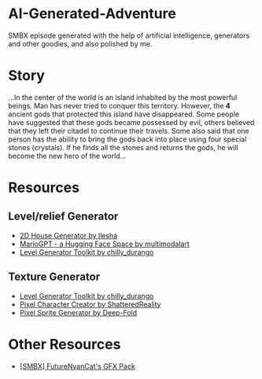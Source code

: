 # AI-Generated-Adventure
SMBX episode generated with the help of artificial intelligence, generators and other goodies, and also polished by me.

# Story

...In the center of the world is an island inhabited by the most powerful beings. Man has never tried to conquer this territory. However, the **4** ancient gods that protected this island have disappeared. Some people have suggested that these gods became possessed by evil, others believed that they left their citadel to continue their travels. Some also said that one person has the ability to bring the gods back into place using four special stones (crystals). If he finds all the stones and returns the gods, he will become the new hero of the world...

# Resources
## Level/relief Generator
* [2D House Generator by llesha](https://llesha.itch.io/2d-house-generator)
*  [MarioGPT - a Hugging Face Space by multimodalart](https://huggingface.co/spaces/multimodalart/mariogpt)
* [Level Generator Toolkit by chilly_durango](https://chilly-durango.itch.io/level-generator-toolkit)
## Texture Generator
* [Level Generator Toolkit by chilly_durango](https://chilly-durango.itch.io/level-generator-toolkit)
* [Pixel Character Creator by ShatteredReality](https://shatteredreality.itch.io/pcc)
* [Pixel Sprite Generator by Deep-Fold](https://deep-fold.itch.io/pixel-sprite-generator)
# Other Resources
* [[SMBX] FutureNyanCat's GFX Pack](https://www.smbxgame.com/forums/viewtopic.php?f=31&t=7760)
